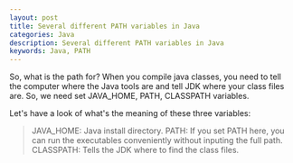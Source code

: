 ```yaml
---
layout: post
title: Several different PATH variables in Java
categories: Java
description: Several different PATH variables in Java
keywords: Java, PATH
---
```


So, what is the path for? When you compile java classes, you need to tell the computer where the Java tools are and tell JDK where your class files are. So, we need set JAVA_HOME, PATH, CLASSPATH variables.

Let's have a look of what's the meaning of these three variables:

>JAVA_HOME: Java install directory.
>PATH: If you set PATH here, you can run the executables conveniently without inputing the full path.
>CLASSPATH: Tells the JDK where to find the class files.
